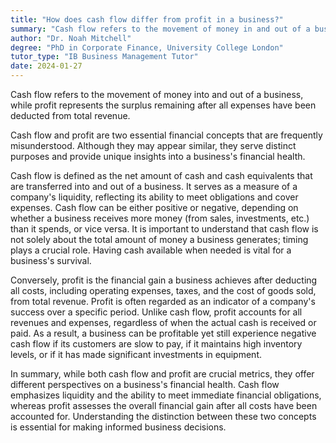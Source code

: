 ```yaml
---
title: "How does cash flow differ from profit in a business?"
summary: "Cash flow refers to the movement of money in and out of a business, while profit is the surplus after all expenses are deducted from revenue."
author: "Dr. Noah Mitchell"
degree: "PhD in Corporate Finance, University College London"
tutor_type: "IB Business Management Tutor"
date: 2024-01-27
---
```


Cash flow refers to the movement of money into and out of a business, while profit represents the surplus remaining after all expenses have been deducted from total revenue.

Cash flow and profit are two essential financial concepts that are frequently misunderstood. Although they may appear similar, they serve distinct purposes and provide unique insights into a business's financial health.

Cash flow is defined as the net amount of cash and cash equivalents that are transferred into and out of a business. It serves as a measure of a company's liquidity, reflecting its ability to meet obligations and cover expenses. Cash flow can be either positive or negative, depending on whether a business receives more money (from sales, investments, etc.) than it spends, or vice versa. It is important to understand that cash flow is not solely about the total amount of money a business generates; timing plays a crucial role. Having cash available when needed is vital for a business's survival.

Conversely, profit is the financial gain a business achieves after deducting all costs, including operating expenses, taxes, and the cost of goods sold, from total revenue. Profit is often regarded as an indicator of a company's success over a specific period. Unlike cash flow, profit accounts for all revenues and expenses, regardless of when the actual cash is received or paid. As a result, a business can be profitable yet still experience negative cash flow if its customers are slow to pay, if it maintains high inventory levels, or if it has made significant investments in equipment.

In summary, while both cash flow and profit are crucial metrics, they offer different perspectives on a business's financial health. Cash flow emphasizes liquidity and the ability to meet immediate financial obligations, whereas profit assesses the overall financial gain after all costs have been accounted for. Understanding the distinction between these two concepts is essential for making informed business decisions.
    